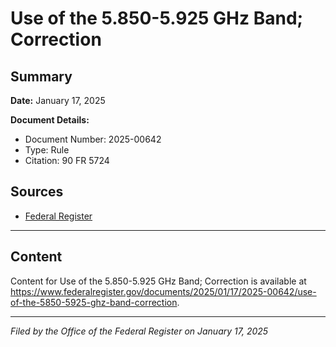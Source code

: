 # Use of the 5.850-5.925 GHz Band; Correction

## Summary

**Date:** January 17, 2025

**Document Details:**
- Document Number: 2025-00642
- Type: Rule
- Citation: 90 FR 5724

## Sources
- [Federal Register](https://www.federalregister.gov/documents/2025/01/17/2025-00642/use-of-the-5850-5925-ghz-band-correction)

---

## Content

Content for Use of the 5.850-5.925 GHz Band; Correction is available at https://www.federalregister.gov/documents/2025/01/17/2025-00642/use-of-the-5850-5925-ghz-band-correction.

---

*Filed by the Office of the Federal Register on January 17, 2025*

